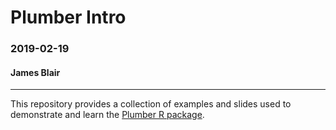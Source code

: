 # Plumber Intro
### 2019-02-19
#### James Blair
---

This repository provides a collection of examples and slides used to demonstrate 
and learn the [Plumber R package](https://www.rplumber.io).
